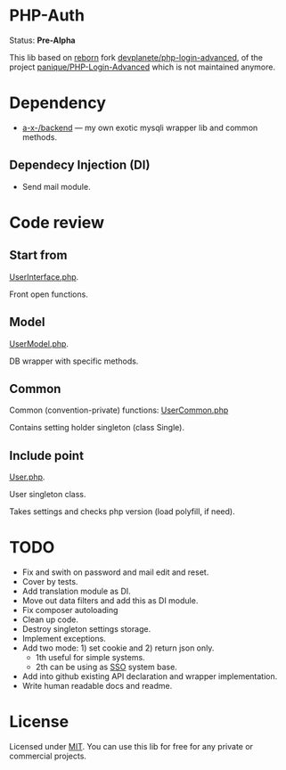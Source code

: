 # PHP-Auth
Status: **Pre-Alpha**

This lib based on [reborn](https://github.com/panique/php-login-advanced/issues/23) fork [devplanete/php-login-advanced](https://github.com/devplanete/php-login-advanced),
of the project [panique/PHP-Login-Advanced](https://github.com/panique/php-login-advanced) which is not maintained anymore.

# Dependency

* [a-x-/backend](//github.com/a-x-/backend) — my own exotic mysqli wrapper lib and common methods.

## Dependecy Injection (DI)

* Send mail module.

# Code review
## Start from
[UserInterface.php](https://github.com/a-x-/php-auth/blob/big-php-login-refactoring/UserInterface.php).

Front open functions.

## Model
[UserModel.php](https://github.com/a-x-/php-auth/blob/big-php-login-refactoring/UserModel.php).

DB wrapper with specific methods.

## Common
Common (convention-private) functions: [UserCommon.php](https://github.com/a-x-/php-auth/blob/big-php-login-refactoring/UserCommon.php)

Contains setting holder singleton (class Single).

## Include point
[User.php](https://github.com/a-x-/php-auth/blob/big-php-login-refactoring/User.php).

User singleton class.

Takes settings and checks php version (load polyfill, if need).


# TODO

* Fix and swith on password and mail edit and reset.
* Cover by tests.
* Add translation module as DI.
* Move out data filters and add this as DI module.
* Fix composer autoloading
* Clean up code.
* Destroy singleton settings storage.
* Implement exceptions.
* Add two mode: 1) set cookie and 2) return json only.
    - 1th useful for simple systems.
    - 2th can be using as [SSO](http://en.wikipedia.org/wiki/Single_sign-on) system base.
* Add into github existing API declaration and wrapper implementation.
* Write human readable docs and readme.

# License

Licensed under [MIT](http://www.opensource.org/licenses/mit-license.php).
You can use this lib for free for any
private or commercial projects.